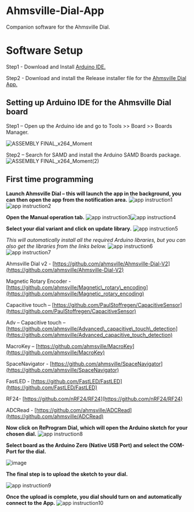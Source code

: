 # Ahmsville-Dial-App
Companion software for the Ahmsville Dial.

# Software Setup

Step1 - Download and Install [Arduino IDE.](https://www.arduino.cc/en/software)

Step2 - Download and install the Release installer file for the [Ahmsville Dial App.](https://github.com/ahmsville/Ahmsville-Dial-App)

## Setting up Arduino IDE for the Ahmsville Dial board

Step1 – Open up the Arduino ide and go to Tools >> Board >> Boards Manager.

![ASSEMBLY FINAL_x264_Moment](https://user-images.githubusercontent.com/44074914/143771229-740d84f1-e3ef-41bc-afd0-634cb5792c26.jpg)


Step2 – Search for SAMD and install the Arduino SAMD Boards package. ![ASSEMBLY FINAL_x264_Moment(2)](https://user-images.githubusercontent.com/44074914/143771279-1d1fef11-5224-48b8-b490-f2a8c8d5da2e.jpg)


## First time programming

**Launch Ahmsville Dial – this will launch the app in the background, you can then open the app from the notification area.**
![app instruction1](https://user-images.githubusercontent.com/44074914/143771324-55a406cb-7073-47c2-8895-31746129b198.PNG)![app instruction2](https://user-images.githubusercontent.com/44074914/143771335-a6d25e43-966b-40f7-8e0b-e542a1d56a04.PNG)


**Open the Manual operation tab.**
![app instruction3](https://user-images.githubusercontent.com/44074914/143771360-a2762e13-b87d-42c6-87a1-5bb4f20362bd.PNG)![app instruction4](https://user-images.githubusercontent.com/44074914/143771381-1d9b4143-0315-45e5-becb-2a9b3fbd738f.PNG)


**Select your dial variant and click on update library.**
![app instruction5](https://user-images.githubusercontent.com/44074914/143771393-40d77400-b197-4b6d-834e-3b6f166b53c2.PNG)


_This will automatically install all the required Arduino libraries, but you can also get the libraries from the links below._
![app instruction6](https://user-images.githubusercontent.com/44074914/143771430-b64d0a7d-f80a-461c-9c9e-17e45790701b.PNG)
![app instruction7](https://user-images.githubusercontent.com/44074914/143771457-e5897786-2bfe-4d1c-bb00-9cf615a5a3dd.PNG)

Ahmsville Dial v2 - [https://github.com/ahmsville/Ahmsville-Dial-V2](https://github.com/ahmsville/Ahmsville-Dial-V2)

Magnetic Rotary Encoder - [https://github.com/ahmsville/Magnetic\_rotary\_encoding](https://github.com/ahmsville/Magnetic_rotary_encoding)

Capacitive touch – [https://github.com/PaulStoffregen/CapacitiveSensor](https://github.com/PaulStoffregen/CapacitiveSensor)

Adv – Capacitive touch – [https://github.com/ahmsville/Advanced\_capacitive\_touch\_detection](https://github.com/ahmsville/Advanced_capacitive_touch_detection)

MacroKey – [https://github.com/ahmsville/MacroKey](https://github.com/ahmsville/MacroKey)

SpaceNavigator - [https://github.com/ahmsville/SpaceNavigator](https://github.com/ahmsville/SpaceNavigator)

FastLED - [https://github.com/FastLED/FastLED](https://github.com/FastLED/FastLED)

RF24- [https://github.com/nRF24/RF24](https://github.com/nRF24/RF24)

ADCRead - [https://github.com/ahmsville/ADCRead](https://github.com/ahmsville/ADCRead)

**Now click on ReProgram Dial, which will open the Arduino sketch for your chosen dial.**
![app instruction8](https://user-images.githubusercontent.com/44074914/143771483-c54c7c0e-0fce-4b6a-ad21-b5e12f9152eb.PNG)


**Select board as the Arduino Zero (Native USB Port) and select the COM-Port for the dial.**

![image](https://user-images.githubusercontent.com/44074914/143771592-5028a5b9-6f29-436a-8482-f1b8e1b29c1d.png)

**The final step is to upload the sketch to your dial.**

![app instruction9](https://user-images.githubusercontent.com/44074914/143771611-3fabacf3-4e86-4d0e-863d-9f2e8d4c5cfa.PNG)


**Once the upload is complete, you dial should turn on and automatically connect to the App.**
![app instruction10](https://user-images.githubusercontent.com/44074914/143771619-8dd0aefc-3962-4a65-8840-4be5de374568.PNG)


